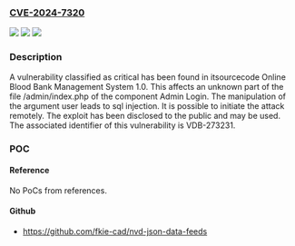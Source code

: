 ### [CVE-2024-7320](https://cve.mitre.org/cgi-bin/cvename.cgi?name=CVE-2024-7320)
![](https://img.shields.io/static/v1?label=Product&message=Online%20Blood%20Bank%20Management%20System&color=blue)
![](https://img.shields.io/static/v1?label=Version&message=%3D%201.0%20&color=brighgreen)
![](https://img.shields.io/static/v1?label=Vulnerability&message=CWE-89%20SQL%20Injection&color=brighgreen)

### Description

A vulnerability classified as critical has been found in itsourcecode Online Blood Bank Management System 1.0. This affects an unknown part of the file /admin/index.php of the component Admin Login. The manipulation of the argument user leads to sql injection. It is possible to initiate the attack remotely. The exploit has been disclosed to the public and may be used. The associated identifier of this vulnerability is VDB-273231.

### POC

#### Reference
No PoCs from references.

#### Github
- https://github.com/fkie-cad/nvd-json-data-feeds

